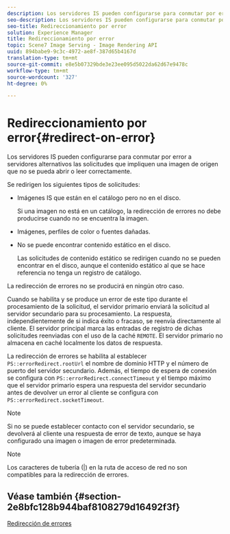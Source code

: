 ```yaml
---
description: Los servidores IS pueden configurarse para conmutar por error a servidores alternativos las solicitudes que impliquen una imagen de origen que no se pueda abrir o leer correctamente.
seo-description: Los servidores IS pueden configurarse para conmutar por error a servidores alternativos las solicitudes que impliquen una imagen de origen que no se pueda abrir o leer correctamente.
seo-title: Redireccionamiento por error
solution: Experience Manager
title: Redireccionamiento por error
topic: Scene7 Image Serving - Image Rendering API
uuid: 894babe9-9c3c-4972-ae8f-387d65b4167d
translation-type: tm+mt
source-git-commit: e8e5b07329bde3e23ee095d5022da62d67e9478c
workflow-type: tm+mt
source-wordcount: '327'
ht-degree: 0%

---
```



# Redireccionamiento por error{#redirect-on-error}

Los servidores IS pueden configurarse para conmutar por error a servidores alternativos las solicitudes que impliquen una imagen de origen que no se pueda abrir o leer correctamente.

Se redirigen los siguientes tipos de solicitudes:

* Imágenes IS que están en el catálogo pero no en el disco.

   Si una imagen no está en un catálogo, la redirección de errores no debe producirse cuando no se encuentra la imagen.

* Imágenes, perfiles de color o fuentes dañadas.
* No se puede encontrar contenido estático en el disco.

   Las solicitudes de contenido estático se redirigen cuando no se pueden encontrar en el disco, aunque el contenido estático al que se hace referencia no tenga un registro de catálogo.

La redirección de errores no se producirá en ningún otro caso.

Cuando se habilita y se produce un error de este tipo durante el procesamiento de la solicitud, el servidor primario enviará la solicitud al servidor secundario para su procesamiento. La respuesta, independientemente de si indica éxito o fracaso, se reenvía directamente al cliente. El servidor principal marca las entradas de registro de dichas solicitudes reenviadas con el uso de la caché `REMOTE`. El servidor primario no almacena en caché localmente los datos de respuesta.

La redirección de errores se habilita al establecer `PS::errorRedirect.rootUrl` el nombre de dominio HTTP y el número de puerto del servidor secundario. Además, el tiempo de espera de conexión se configura con `PS::errorRedirect.connectTimeout` y el tiempo máximo que el servidor primario espera una respuesta del servidor secundario antes de devolver un error al cliente se configura con `PS::errorRedirect.socketTimeout`.

>[!NOTE]
>
>Si no se puede establecer contacto con el servidor secundario, se devolverá al cliente una respuesta de error de texto, aunque se haya configurado una imagen o imagen de error predeterminada.

>[!NOTE]
>
>Los caracteres de tubería (|) en la ruta de acceso de red no son compatibles para la redirección de errores.

## Véase también {#section-2e8bfc128b944baf8108279d16492f3f}

[Redirección de errores](../../../is-api/image-serving-api-ref/c-configuration-and-administration/c-server-settings/r-error-redirection.md#reference-268b1bf6ce1b44bb979727c6f5daf1ac)
